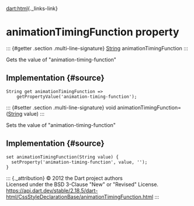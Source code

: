 [dart:html](../../dart-html/dart-html-library){._links-link}

animationTimingFunction property
================================

::: {#getter .section .multi-line-signature}
[String](../../dart-core/string-class) animationTimingFunction
:::

Gets the value of \"animation-timing-function\"

Implementation {#source}
--------------

``` {.language-dart data-language="dart"}
String get animationTimingFunction =>
    getPropertyValue('animation-timing-function');
```

::: {#setter .section .multi-line-signature}
void animationTimingFunction=([String](../../dart-core/string-class)
value)
:::

Sets the value of \"animation-timing-function\"

Implementation {#source}
--------------

``` {.language-dart data-language="dart"}
set animationTimingFunction(String value) {
  setProperty('animation-timing-function', value, '');
}
```

::: {._attribution}
© 2012 the Dart project authors\
Licensed under the BSD 3-Clause \"New\" or \"Revised\" License.\
<https://api.dart.dev/stable/2.18.5/dart-html/CssStyleDeclarationBase/animationTimingFunction.html>
:::
